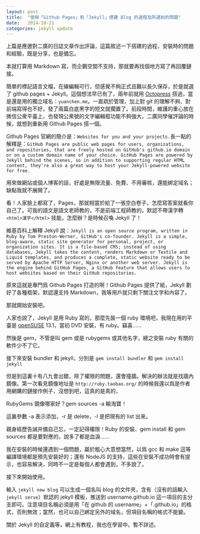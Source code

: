 ```yaml
---
layout: post
title:  "使用「Github Pages」和「Jekyll」搭建 Blog 的過程及所遇到的問題"
date:   2014-10-21
categories: jekyll update
---
```

上篇是應邀對二廣的日誌文章作出評論，這篇敘述一下搭建的過程，安裝時的問題和經驗，既是分享，也是備忘。

本就打算用 Markdown 寫，而企鵝空間不支持，那就要再找個地方寫了再回覆鏈接。

簡單的標記語言文檔，在線編輯可行，但感覺不夠正式且難以長久保存，於是就選了 github pages + Jekyll。這個想法早已有了，兩年前就用 [Octopress](http://octopress.org/) 搭過，當是還是用的獨立域名：`yuanchen.me`。一直疏於管理，加上對 git 的理解不夠、對前端寫得也不好，發了兩篇白底黑字的短文就擱置了。前段時間，維護的重心放在微信公衆平臺上，也發現公衆號的文字編輯框功能不夠強大，二廣同學催評論的時候，就想到重新用 Github Pages 搭一個。

Github Pages 官網的簡介是：`Websites for you and your projects.`長一點的解釋是：`GitHub Pages are public web pages for users, organizations, and repositories, that are freely hosted on GitHub's github.io domain or on a custom domain name of your choice. GitHub Pages are powered by Jekyll behind the scenes, so in addition to supporting regular HTML content, they're also a great way to host your Jekyll-powered website for free.`

用來做網站或個人博客的話，好處是無限流量、免費、不用審核，還能綁定域名；缺點我就不展開了。

看！人家臉上都寫了，Pages，那就相當於給了一張空白卷子，怎麼寫答案就看你自己了。可我的語文是語文老師教的，不是前端工程師教的，默認不帶漢字轉 `<html>漢字</html>` 技能，怎麼辦？是時候召喚 Jekyll 了！

維基百科上解釋 Jekyll 說：`Jekyll is an open source program, written in Ruby by Tom Preston-Werner, GitHub's co-founder. Jekyll is a simple, blog-aware, static site generator for personal, project, or organization sites. It is a file-based CMS; instead of using databases, Jekyll takes the content, renders Markdown or Textile and Liquid templates, and produces a complete, static website ready to be served by Apache HTTP Server, Nginx or another web server. Jekyll is the engine behind GitHub Pages, a GitHub feature that allows users to host websites based on their GitHub repositories.`


原來這就是專門爲 Github Pages 打造的啊！Github Pages 提供了紙，Jekyll 劃好了各種框架，默認還支持 Markdown，我等用戶就只剩下關注文字和內容了。


那就開始安裝吧。


人家也說了，Jekyll 是用 Ruby 寫的，那麼先裝一個 ruby 環境吧，我現在用的平臺是 [openSUSE](http://www.opensuse.org/zh-cn/) 13.1，當初 DVD 安裝，有 ruby。竊喜……


然後是 gem，不管是叫 gem 或是 rubygems 或其他名字，總之安裝 ruby 有關的軟件少不了它。


接下來安裝 bundler 和 jekyll，分別是 `gem install bundler` 和 `gem install jekyll`

但是到這裏十有八九會出錯，除了權限的問題，還會撞牆。解決的辦法就是找牆內鏡像。第一次看見鏡像地址是 `http://ruby.taobao.org/` 的時候我還以爲是作者用網購的鏈接作例子，沒想到吧，這真的是真的，

RubyGems 鏡像哪家好？gem sources -a 輸淘寶！

這裏參數 -a 表示添加，-r 是 delete，-l 是把現有的 list 出來。


親身經歷告誡并備自己忘，一定記得權限！Ruby 的安裝、gem install 和 gem sources 都是要對應的，說多了都是血淚……


我在安裝的時候還遇到一個問題，屬於粗心大意想當然，以爲 gcc 和 make 這等編譯環境都是預先安裝好的；還有 NodeJS 的支持，這些在安裝不成功時會有提示，也容易解決，同時不一定是每個人都會遇到，不多說了。


接下來開始使用。

輸入 `jekyll new blog` 可以生成一個名叫 blog 的文件夾，含有（沒有的話輸入 `jekyll serve`）默認的 jekyll 模板，推送到 username.github.io 這一項目的主分支即可。注意項目名稱必須是用「在 github 的 username」+「.github.io」的格式，否則無效；當然，也可以自己綁定另外的域名，但項目名稱的格式不能變。

關於 Jekyll 的自定義等，網上有教程，我也在學習中。暫不詳述。
